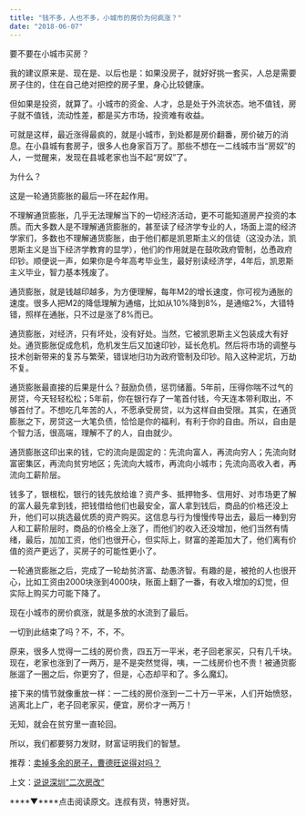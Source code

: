 ```yaml
---
title: "钱不多，人也不多，小城市的房价为何疯涨？"
date: "2018-06-07"
---
```


要不要在小城市买房？

我的建议原来是、现在是、以后也是：如果没房子，就好好挑一套买，人总是需要房子住的，住在自己绝对把控的房子里，身心比较健康。

但如果是投资，就算了。小城市的资金、人才，总是处于外流状态。地不值钱，房子就不值钱，流动性差，都是买方市场，投资难有收益。

可就是这样，最近涨得最疯的，就是小城市，到处都是房价翻番，房价破万的消息。在小县城有套房子，很多人也身家百万了。那些不想在一二线城市当“房奴”的人，一觉醒来，发现在县城老家也当不起“房奴”了。

为什么？

这是一轮通货膨胀的最后一环在起作用。

不理解通货膨胀，几乎无法理解当下的一切经济活动，更不可能知道房产投资的本质。而大多数人是不理解通货膨胀的，甚至读了经济学专业的人，场面上混的经济学家们，多数也不理解通货膨胀，由于他们都是凯恩斯主义的信徒（这没办法，凯恩斯主义是当下经济学教育的显学），他们的作用就是在鼓吹政府管制，怂恿政府印钞。顺便说一声，如果你是今年高考毕业生，最好别读经济学，4年后，凯恩斯主义毕业，智力基本残废了。

通货膨胀，就是钱越印越多，为方便理解，每年M2的增长速度，你可视为通胀的速度。很多人把M2的降低理解为通缩，比如从10%降到8%，是通缩2%，大错特错，照样在通胀，只不过是涨了8%而已。

通货膨胀，对经济，只有坏处，没有好处。当然，它被凯恩斯主义包装成大有好处。通货膨胀促成危机，危机发生后又加速印钞，延长危机。然后将市场的调整与技术创新带来的复苏与繁荣，错误地归功为政府管制及印钞。陷入这种泥坑，万劫不复。

通货膨胀最直接的后果是什么？鼓励负债，惩罚储蓄。5年前，压得你喘不过气的房贷，今天轻轻松松；5年前，你在银行存了一笔首付钱，今天连本带利取出，不够首付了。不想吃几年苦的人，不愿承受房贷，以为这样自由受限。其实，在通货膨胀之下，房贷这一大笔负债，恰恰是你的福利，有利于你的自由。所以，自由是个智力活，很高端，理解不了的人，自由就少。

通货膨胀这印出来的钱，它的流向是固定的：先流向富人，再流向穷人；先流向财富密集区，再流向贫穷地区；先流向大城市，再流向小城市；先流向高收入者，再流向工薪阶层。

钱多了，银根松，银行的钱先放给谁？资产多、抵押物多、信用好、对市场更了解的富人最先拿到钱，把钱借给他们也最安全，富人拿到钱后，商品的价格还没上升，他们可以挑选最优质的资产购买。这信息与行为慢慢传导出去，最后一棒到穷人和工薪阶层时，商品的价格全上涨了，而他们的收入还没增加，他们当然有情绪，最后，加加工资，他们也很开心，但实际上，财富的差距加大了，他们离有价值的资产更远了，买房子的可能性更小了。

一轮通货膨胀之后，完成了一轮劫贫济富、劫愚济智。有趣的是，被抢的人也很开心，比如工资由2000块涨到4000块，账面上翻了一番，有收入增加的幻觉，但实际上购买力可能下降了。

现在小城市的房价疯涨，就是多放的水流到了最后。

一切到此结束了吗？不，不，不。

原来，很多人觉得一二线的房价贵，四五万一平米，老子回老家买，只有几千块。现在，老家也涨到了一两万，是不是突然觉得，咦，一二线房价也不贵！被通货膨胀遛了一圈之后，你更穷了，但是，心态却平和了。多么魔幻。

接下来的情节就像重放一样：一二线的房价涨到一二十万一平米，人们开始愤怒，逃离北上广，老子回老家买，便宜，房价才一两万！

无知，就会在贫穷里一直轮回。

所以，我们都要努力发财，财富证明我们的智慧。

推荐：[卖掉多余的房子，曹德旺说得对吗？](http://mp.weixin.qq.com/s?__biz=MjM5NDU0Mjk2MQ==&mid=2651624529&idx=1&sn=b63be9e22f07e4aab50dff7676d0a5ac&chksm=bd7e104f8a09995945f7a92b3085b42f788752e5e21f37ca090ef7644e3148933883a91eb99b&scene=21#wechat_redirect)

上文：[说说深圳“二次房改”](http://mp.weixin.qq.com/s?__biz=MjM5NDU0Mjk2MQ==&mid=2651628203&idx=1&sn=bddfdd3d05286f149ad75c87e702bb6f&chksm=bd7e26b58a09afa30acd749c8e92fc96053539fb9848eefb8e7973f821967d2ecbb1b6b4e81b&scene=21#wechat_redirect)

****▼****点击阅读原文。连叔有货，特惠好货。
